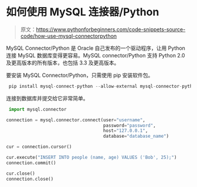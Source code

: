 # 如何使用 MySQL 连接器/Python

> 原文：<https://www.pythonforbeginners.com/code-snippets-source-code/how-use-mysql-connectorpython>

MySQL Connector/Python 是 Oracle 自己发布的一个驱动程序，让用 Python 连接 MySQL 数据库变得更容易。MySQL connector/Python 支持 Python 2.0 及更高版本的所有版本，也包括 3.3 及更高版本。

要安装 MySQL Connector/Python，只需使用 pip 安装软件包。

```py
 pip install mysql-connect-python --allow-external mysql-connector-python 
```

连接到数据库并提交给它非常简单。

```py
 import mysql.connector

connection = mysql.connector.connect(user="username", 
                                     password="password", 
                                     host="127.0.0.1", 
                                     database="database_name")

cur = connection.cursor()

cur.execute("INSERT INTO people (name, age) VALUES ('Bob', 25);")
connection.commit()

cur.close()
connection.close() 
```